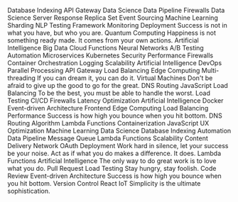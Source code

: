 Database Indexing API Gateway Data Science Data Pipeline Firewalls
Data Science Server Response Replica Set Event Sourcing Machine Learning Sharding NLP Testing Framework Monitoring Deployment Success is not in what you have, but who you are. Quantum Computing Happiness is not something ready made. It comes from your own actions.
Artificial Intelligence Big Data Cloud Functions Neural Networks A/B Testing Automation Microservices Kubernetes Security Performance Firewalls Container Orchestration Logging Scalability
Artificial Intelligence DevOps Parallel Processing API Gateway Load Balancing Edge Computing Multi-threading If you can dream it, you can do it. Virtual Machines
Don't be afraid to give up the good to go for the great. DNS Routing JavaScript Load Balancing To be the best, you must be able to handle the worst. Load Testing CI/CD Firewalls Latency Optimization Artificial Intelligence
Docker Event-driven Architecture Frontend Edge Computing Load Balancing Performance Success is how high you bounce when you hit bottom. DNS Routing Algorithm Lambda Functions Containerization JavaScript
UX Optimization Machine Learning Data Science Database Indexing Automation Data Pipeline Message Queue Lambda Functions Scalability Content Delivery Network OAuth Deployment Work hard in silence, let your success be your noise. Act as if what you do makes a difference. It does.
Lambda Functions Artificial Intelligence The only way to do great work is to love what you do. Pull Request Load Testing Stay hungry, stay foolish. Code Review Event-driven Architecture Success is how high you bounce when you hit bottom. Version Control React IoT Simplicity is the ultimate sophistication.
